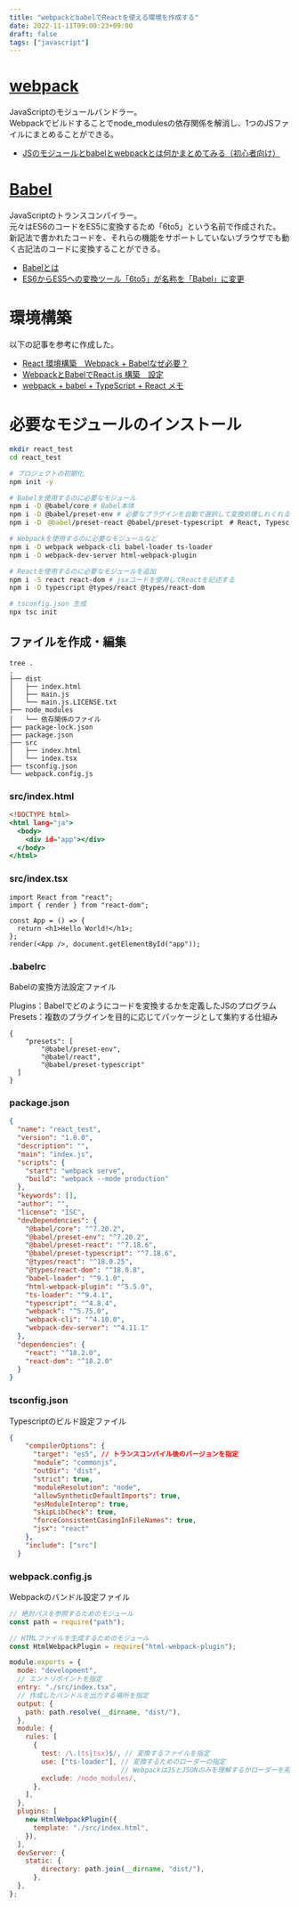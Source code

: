 ```yaml
---
title: "webpackとbabelでReactを使える環境を作成する"
date: 2022-11-11T09:00:23+09:00
draft: false
tags: ["javascript"] 
---
```

<!--more-->

# [webpack](https://webpack.js.org)
JavaScriptのモジュールバンドラー。  
Webpackでビルドすることでnode_modulesの依存関係を解消し、1つのJSファイルにまとめることができる。
- [JSのモジュールとbabelとwebpackとは何かまとめてみる（初心者向け）](https://codezine.jp/article/detail/8500)

# [Babel](https://babeljs.io)
JavaScriptのトランスコンパイラー。  
元々はES6のコードをES5に変換するため「6to5」という名前で作成された。  
新記法で書かれたコードを、それらの機能をサポートしていないブラウザでも動く古記法のコードに変換することができる。

- [Babelとは](https://www.codegrid.net/articles/2015-babel-1/#toc-2)
- [ES6からES5への変換ツール「6to5」が名称を「Babel」に変更](https://codezine.jp/article/detail/8500)

# 環境構築
以下の記事を参考に作成した。
- [React 環境構築　Webpack + Babelなぜ必要？](https://dev-k.hatenablog.com/entry/react-webpack-hatenablog)
- [WebpackとBabelでReact.js 構築　設定](https://dev-k.hatenablog.com/entry/building-react-with-webpack-for-beginners)
- [webpack + babel + TypeScript + React メモ](https://qiita.com/tseno/items/fb53fa13004542ef1b80)

# 必要なモジュールのインストール
```.sh
mkdir react_test
cd react_test

# プロジェクトの初期化
npm init -y

# Babelを使用するのに必要なモジュール
npm i -D @babel/core # Babel本体
npm i -D @babel/preset-env # 必要なプラグインを自動で選択して変換処理しれくれるpresets
npm i -D　@babel/preset-react @babel/preset-typescript　# React, Typescript用

# Webpackを使用するのに必要なモジュールなど
npm i -D webpack webpack-cli babel-loader ts-loader
npm i -D webpack-dev-server html-webpack-plugin

# Reactを使用するのに必要なモジュールを追加
npm i -S react react-dom # jsxコードを使用してReactを記述する
npm i -D typescript @types/react @types/react-dom

# tsconfig.json 生成
npx tsc init

```

##  ファイルを作成・編集
```
tree .
.
├── dist
│   ├── index.html
│   ├── main.js
│   └── main.js.LICENSE.txt
├── node_modules
│   └── 依存関係のファイル
├── package-lock.json
├── package.json
├── src
│   ├── index.html
│   └── index.tsx
├── tsconfig.json
└── webpack.config.js
```

### src/index.html
```index.html
<!DOCTYPE html>
<html lang="ja">
  <body>
    <div id="app"></div>
  </body>
</html>

```

### src/index.tsx
```index.tsx
import React from "react";
import { render } from "react-dom";

const App = () => {
  return <h1>Hello World!</h1>;
};
render(<App />, document.getElementById("app"));
```

### .babelrc
Babelの変換方法設定ファイル

Plugins：Babelでどのようにコードを変換するかを定義したJSのプログラム  
Presets：複数のプラグインを目的に応じてパッケージとして集約する仕組み
```.babelrc
{
    "presets": [
        "@babel/preset-env",
        "@babel/react",
        "@babel/preset-typescript"
  ]
}
```

### package.json
```package.json
{
  "name": "react_test",
  "version": "1.0.0",
  "description": "",
  "main": "index.js",
  "scripts": {
    "start": "webpack serve",
    "build": "webpack --mode production"
  },
  "keywords": [],
  "author": "",
  "license": "ISC",
  "devDependencies": {
    "@babel/core": "^7.20.2",
    "@babel/preset-env": "^7.20.2",
    "@babel/preset-react": "^7.18.6",
    "@babel/preset-typescript": "^7.18.6",
    "@types/react": "^18.0.25",
    "@types/react-dom": "^18.0.8",
    "babel-loader": "^9.1.0",
    "html-webpack-plugin": "^5.5.0",
    "ts-loader": "^9.4.1",
    "typescript": "^4.8.4",
    "webpack": "^5.75.0",
    "webpack-cli": "^4.10.0",
    "webpack-dev-server": "^4.11.1"
  },
  "dependencies": {
    "react": "^18.2.0",
    "react-dom": "^18.2.0"
  }
}

```

### tsconfig.json
Typescriptのビルド設定ファイル
```tsconfig.json
{
    "compilerOptions": {
      "target": "es5", // トランスコンパイル後のバージョンを指定
      "module": "commonjs",
      "outDir": "dist",
      "strict": true,
      "moduleResolution": "node",
      "allowSyntheticDefaultImports": true,
      "esModuleInterop": true,
      "skipLibCheck": true,
      "forceConsistentCasingInFileNames": true,
      "jsx": "react"
    },
    "include": ["src"]
  }

```
### webpack.config.js
Webpackのバンドル設定ファイル
```webpack.config.js
// 絶対パスを参照するためのモジュール
const path = require("path");

// HTMLファイルを生成するためのモジュール
const HtmlWebpackPlugin = require("html-webpack-plugin");

module.exports = {
  mode: "development",
  // エントリポイントを指定
  entry: "./src/index.tsx",
  // 作成したバンドルを出力する場所を指定
  output: {
    path: path.resolve(__dirname, "dist/"), 
  },
  module: {
    rules: [
      {
        test: /\.(ts|tsx)$/, // 変換するファイルを指定
        use: ["ts-loader"], // 変換するためのローダーの指定
                            // WebpackはJSとJSONのみを理解するがローダーを用いることでほかのファイルを理解できるようになる。
        exclude: /node_modules/,
      },
    ],
  },
  plugins: [
    new HtmlWebpackPlugin({
      template: "./src/index.html",
    }),
  ],
  devServer: {
    static: {
        directory: path.join(__dirname, "dist/"),
      },
  },
};
```